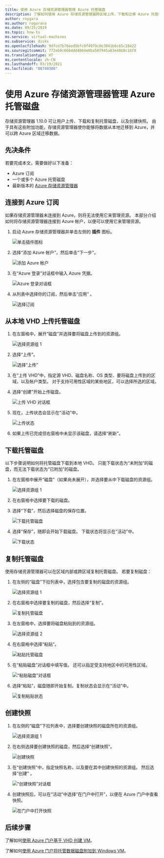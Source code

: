 ```yaml
---
title: 使用 Azure 存储资源管理器管理 Azure 托管磁盘
description: 了解如何使用 Azure 存储资源管理器跨区域上传、下载和迁移 Azure 托管磁盘并创建托管磁盘的快照。
author: roygara
ms.author: rogarana
ms.date: 09/25/2019
ms.topic: how-to
ms.service: virtual-machines
ms.subservice: disks
ms.openlocfilehash: 9dfce7b76eed5bfc9f4979c0e3041b6c65c28422
ms.sourcegitcommit: 772eb9c6684dd4864e0ba507945a83e48b8c16f0
ms.translationtype: HT
ms.contentlocale: zh-CN
ms.lasthandoff: 03/19/2021
ms.locfileid: "88749380"
---
```

# <a name="use-azure-storage-explorer-to-manage-azure-managed-disks"></a>使用 Azure 存储资源管理器管理 Azure 托管磁盘

存储资源管理器 1.10.0 可让用户上传、下载和复制托管磁盘，以及创建快照。 由于具有这些附加功能，存储资源管理器使你能够将数据从本地迁移到 Azure，并可以跨 Azure 区域迁移数据。

## <a name="prerequisites"></a>先决条件

若要完成本文，需要做好以下准备：
- Azure 订阅
- 一个或多个 Azure 托管磁盘
- 最新版本的 [Azure 存储资源管理器](https://azure.microsoft.com/features/storage-explorer/)

## <a name="connect-to-an-azure-subscription"></a>连接到 Azure 订阅

如果存储资源管理器未连接到 Azure，则将无法使用它来管理资源。 本部分介绍如何将存储资源管理器连接到 Azure 帐户，以便可以使用它来管理资源。

1. 启动 Azure 存储资源管理器并单击左侧的 **插件** 图标。

    ![单击插件图标](media/disks-upload-vhd-to-managed-disk-storage-explorer/plug-in-icon.png)

1. 选择“添加 Azure 帐户”，然后单击“下一步”。  

    ![添加 Azure 帐户](media/disks-upload-vhd-to-managed-disk-storage-explorer/connect-to-azure.png)

1. 在“Azure 登录”对话框中输入 Azure 凭据。 

    ![Azure 登录对话框](media/disks-upload-vhd-to-managed-disk-storage-explorer/sign-in.png)

1. 从列表中选择你的订阅，然后单击“应用”  。

    ![选择订阅](media/disks-upload-vhd-to-managed-disk-storage-explorer/select-subscription.png)

## <a name="upload-a-managed-disk-from-an-on-prem-vhd"></a>从本地 VHD 上传托管磁盘

1. 在左窗格中，展开“磁盘”并选择要将磁盘上传到的资源组。 

    ![选择资源组 1](media/disks-upload-vhd-to-managed-disk-storage-explorer/select-rg1.png)

1. 选择“上传”。 

    ![选择“上传”](media/disks-upload-vhd-to-managed-disk-storage-explorer/upload-button.png)

1. 在“上传 VHD”中，指定源 VHD、磁盘名称、OS 类型、要将磁盘上传到的区域，以及帐户类型。  对于支持可用性区域的某些地区，可以选择所选的区域。
1. 选择“创建”开始上传磁盘。 

    ![上传 VHD 对话框](media/disks-upload-vhd-to-managed-disk-storage-explorer/upload-vhd-dialog.png)

1. 现在，上传状态会显示在“活动”中。 

    ![上传状态](media/disks-upload-vhd-to-managed-disk-storage-explorer/activity-uploading.png)

1. 如果上传已完成但右窗格中未显示该磁盘，请选择“刷新”。 

## <a name="download-a-managed-disk"></a>下载托管磁盘

以下步骤说明如何将托管磁盘下载到本地 VHD。 只能下载状态为“未附加”的磁盘，而无法下载状态为“已附加”的磁盘。  

1. 在左窗格中展开“磁盘”（如果尚未展开），并选择要从中下载磁盘的资源组。 

    ![选择资源组 1](media/disks-upload-vhd-to-managed-disk-storage-explorer/select-rg1.png)

1. 在右窗格中选择要下载的磁盘。
1. 选择“下载”，然后选择磁盘的保存位置。 

    ![下载托管磁盘](media/disks-upload-vhd-to-managed-disk-storage-explorer/download-button.png)

1. 选择“保存”，随即会开始下载磁盘。  下载状态将显示在“活动”中。 

    ![下载状态](media/disks-upload-vhd-to-managed-disk-storage-explorer/activity-downloading.png)

## <a name="copy-a-managed-disk"></a>复制托管磁盘

使用存储资源管理器可以在区域内部或跨区域复制托管磁盘。 若要复制磁盘：

1. 在左侧的“磁盘”下拉列表中，选择包含要复制的磁盘的资源组。 

    ![选择资源组 1](media/disks-upload-vhd-to-managed-disk-storage-explorer/select-rg1.png)

1. 在右窗格中选择要复制的磁盘，然后选择“复制”。 

    ![复制托管磁盘](media/disks-upload-vhd-to-managed-disk-storage-explorer/copy-button.png)

1. 在左窗格中，选择要将磁盘粘贴到的资源组。

    ![选择资源组 2](media/disks-upload-vhd-to-managed-disk-storage-explorer/select-rg2.png)

1. 在右窗格中选择“粘贴”。 

    ![粘贴托管磁盘](media/disks-upload-vhd-to-managed-disk-storage-explorer/paste-button.png)

1. 在“粘贴磁盘”对话框中填写值。  还可以指定受支持地区中的可用性区域。

    ![“粘贴磁盘”对话框](media/disks-upload-vhd-to-managed-disk-storage-explorer/paste-disk-dialog.png)

1. 选择“粘贴”，磁盘随即开始复制，复制状态会显示在“活动”中。  

    ![复制粘贴状态](media/disks-upload-vhd-to-managed-disk-storage-explorer/activity-copying.png)

## <a name="create-a-snapshot"></a>创建快照

1. 在左侧的“磁盘”下拉列表中，选择要创建快照的磁盘所在的资源组。 

    ![选择资源组 1](media/disks-upload-vhd-to-managed-disk-storage-explorer/select-rg1.png)

1. 在右侧选择要创建快照的磁盘，然后选择“创建快照”。 

    ![创建快照](media/disks-upload-vhd-to-managed-disk-storage-explorer/create-snapshot-button.png)

1. 在“创建快照”中，指定快照名称，以及要在其中创建快照的资源组。  然后选择“创建”  。

    ![“创建快照”对话框](media/disks-upload-vhd-to-managed-disk-storage-explorer/create-snapshot-dialog.png)

1. 创建快照后，可以在“活动”中选择“在门户中打开”，以便在 Azure 门户中查看快照。  

    ![在门户中打开快照](media/disks-upload-vhd-to-managed-disk-storage-explorer/open-in-portal.png)

## <a name="next-steps"></a>后续步骤


了解如何[使用 Azure 门户基于 VHD 创建 VM](windows/create-vm-specialized-portal.md)。

了解如何[使用 Azure 门户将托管数据磁盘附加到 Windows VM](windows/attach-managed-disk-portal.md)。